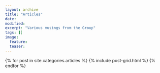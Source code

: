 ```yaml
---
layout: archive
title: "Articles"
date:
modified:
excerpt: "Various musings from the Group"
tags: []
image:
  feature:
  teaser:
---
```


<div class="tiles">
{% for post in site.categories.articles %}
  {% include post-grid.html %}
{% endfor %}
</div><!-- /.tiles -->
